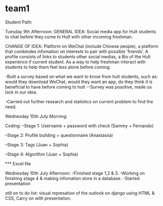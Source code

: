 # team1

Student Path: 

Tuesday 9th Afternoon:
GENERAL IDEA: Social media app for Hult students to chat before they come to Hult with other incoming freshman.

CHANGE OF IDEA: Platform on WeChat (include Chinese people), a platform that combindes infomation on interests to pair with possible 'friends'. A profile consists of links to students other social medias, a Bio of the Hult experience if current student. As a way to help freshman interact with students to help them feel less alone before coming.

-Built a survey based on what we want to know from hult students, such as: would they download WeChat, would they want an app, do they think it is beneficial to have before coming to hult
--Survey was posotive, made us lock in our idea. 

-Carried out further research and statistics on current problem to find the need. 

Wednesday 10th July Morning: 

Coding:
–Stage 1: Username + password with check 
(Sammy + Fernando) 

–Stage 2: Profile building + questionnaire 
(Anastasiia) 

–Stage 3: Tags 
(Juan + Sophia) 

–Stage 4: Algorithm 
(Juan + Sophia) 

*** Excel file 

Wednesday 10th July Afternoon:
-Finished stage 1,2 & 3.
-Working on finishing stage 4 & making infomation store in a database.
-Started presentation

still on to do list: visual represation of the outlook on django using HTML & CSS, Carry on with presentation. 
